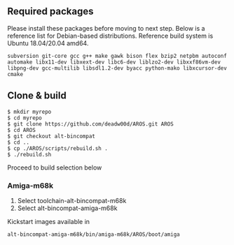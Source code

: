 ## Required packages

Please install these packages before moving to next step. Below is a reference list for Debian-based distributions. Reference build system is Ubuntu 18.04/20.04 amd64.

    subversion git-core gcc g++ make gawk bison flex bzip2 netpbm autoconf automake libx11-dev libxext-dev libc6-dev liblzo2-dev libxxf86vm-dev libpng-dev gcc-multilib libsdl1.2-dev byacc python-mako libxcursor-dev cmake

## Clone & build

    $ mkdir myrepo
    $ cd myrepo
    $ git clone https://github.com/deadw00d/AROS.git AROS
    $ cd AROS
    $ git checkout alt-bincompat
    $ cd ..
    $ cp ./AROS/scripts/rebuild.sh .
    $ ./rebuild.sh

Proceed to build selection below

### Amiga-m68k

1. Select toolchain-alt-bincompat-m68k
2. Select alt-bincompat-amiga-m68k

Kickstart images available in

    alt-bincompat-amiga-m68k/bin/amiga-m68k/AROS/boot/amiga
